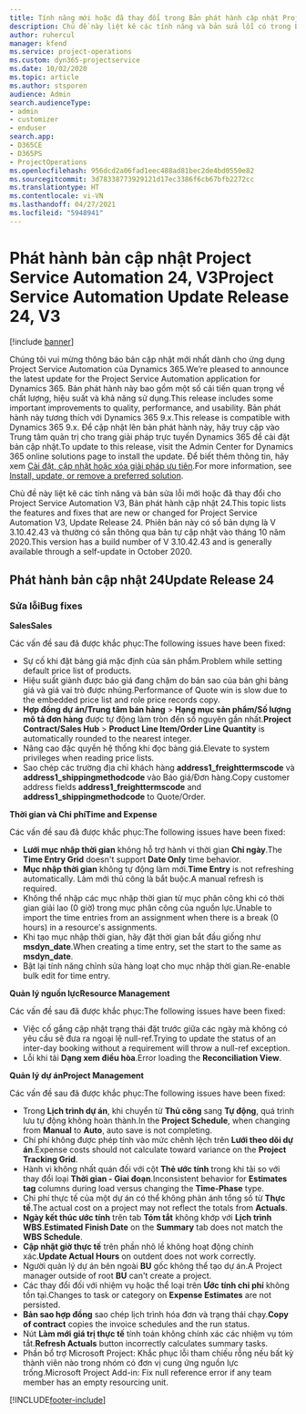```yaml
---
title: Tính năng mới hoặc đã thay đổi trong Bản phát hành cập nhật Project Service Automation 24, V3
description: Chủ đề này liệt kê các tính năng và bản sửa lỗi có trong Bản phát hành cập nhật Project Service Automation 24, V3.
author: ruhercul
manager: kfend
ms.service: project-operations
ms.custom: dyn365-projectservice
ms.date: 10/02/2020
ms.topic: article
ms.author: stsporen
audience: Admin
search.audienceType:
- admin
- customizer
- enduser
search.app:
- D365CE
- D365PS
- ProjectOperations
ms.openlocfilehash: 956dcd2a06fad1eec488ad81bec2de4bd0550e82
ms.sourcegitcommit: 3d78338773929121d17ec3386f6cb67bfb2272cc
ms.translationtype: HT
ms.contentlocale: vi-VN
ms.lasthandoff: 04/27/2021
ms.locfileid: "5948941"
---
```

# <a name="project-service-automation-update-release-24-v3"></a><span data-ttu-id="cebb9-103">Phát hành bản cập nhật Project Service Automation 24, V3</span><span class="sxs-lookup"><span data-stu-id="cebb9-103">Project Service Automation Update Release 24, V3</span></span>

[!include [banner](../includes/psa-now-project-operations.md)]

<span data-ttu-id="cebb9-104">Chúng tôi vui mừng thông báo bản cập nhật mới nhất dành cho ứng dụng Project Service Automation của Dynamics 365.</span><span class="sxs-lookup"><span data-stu-id="cebb9-104">We’re pleased to announce the latest update for the Project Service Automation application for Dynamics 365.</span></span> <span data-ttu-id="cebb9-105">Bản phát hành này bao gồm một số cải tiến quan trọng về chất lượng, hiệu suất và khả năng sử dụng.</span><span class="sxs-lookup"><span data-stu-id="cebb9-105">This release includes some important improvements to quality, performance, and usability.</span></span> <span data-ttu-id="cebb9-106">Bản phát hành này tương thích với Dynamics 365 9.x.</span><span class="sxs-lookup"><span data-stu-id="cebb9-106">This release is compatible with Dynamics 365 9.x.</span></span> <span data-ttu-id="cebb9-107">Để cập nhật lên bản phát hành này, hãy truy cập vào Trung tâm quản trị cho trang giải pháp trực tuyến Dynamics 365 để cài đặt bản cập nhật.</span><span class="sxs-lookup"><span data-stu-id="cebb9-107">To update to this release, visit the Admin Center for Dynamics 365 online solutions page to install the update.</span></span> <span data-ttu-id="cebb9-108">Để biết thêm thông tin, hãy xem [Cài đặt, cập nhật hoặc xóa giải pháp ưu tiên](/power-platform/admin/install-remove-preferred-solution).</span><span class="sxs-lookup"><span data-stu-id="cebb9-108">For more information, see [Install, update, or remove a preferred solution](/power-platform/admin/install-remove-preferred-solution).</span></span>

<span data-ttu-id="cebb9-109">Chủ đề này liệt kê các tính năng và bản sửa lỗi mới hoặc đã thay đổi cho Project Service Automation V3, Bản phát hành cập nhật 24.</span><span class="sxs-lookup"><span data-stu-id="cebb9-109">This topic lists the features and fixes that are new or changed for Project Service Automation V3, Update Release 24.</span></span> <span data-ttu-id="cebb9-110">Phiên bản này có số bản dựng là V 3.10.42.43 và thường có sẵn thông qua bản tự cập nhật vào tháng 10 năm 2020.</span><span class="sxs-lookup"><span data-stu-id="cebb9-110">This version has a build number of V 3.10.42.43 and is generally available through a self-update in October 2020.</span></span>

## <a name="update-release-24"></a><span data-ttu-id="cebb9-111">Phát hành bản cập nhật 24</span><span class="sxs-lookup"><span data-stu-id="cebb9-111">Update Release 24</span></span>

### <a name="bug-fixes"></a><span data-ttu-id="cebb9-112">Sửa lỗi</span><span class="sxs-lookup"><span data-stu-id="cebb9-112">Bug fixes</span></span>

<span data-ttu-id="cebb9-113">**Sales**</span><span class="sxs-lookup"><span data-stu-id="cebb9-113">**Sales**</span></span>

<span data-ttu-id="cebb9-114">Các vấn đề sau đã được khắc phục:</span><span class="sxs-lookup"><span data-stu-id="cebb9-114">The following issues have been fixed:</span></span>

- <span data-ttu-id="cebb9-115">Sự cố khi đặt bảng giá mặc định của sản phẩm.</span><span class="sxs-lookup"><span data-stu-id="cebb9-115">Problem while setting default price list of products.</span></span>
- <span data-ttu-id="cebb9-116">Hiệu suất giành được báo giá đang chậm do bản sao của bản ghi bảng giá và giá vai trò được nhúng.</span><span class="sxs-lookup"><span data-stu-id="cebb9-116">Performance of Quote win is slow due to the embedded price list and role price records copy.</span></span>
- <span data-ttu-id="cebb9-117">**Hợp đồng dự án/Trung tâm bán hàng** > **Hạng mục sản phẩm/Số lượng mô tả đơn hàng** được tự động làm tròn đến số nguyên gần nhất.</span><span class="sxs-lookup"><span data-stu-id="cebb9-117">**Project Contract/Sales Hub** > **Product Line Item/Order Line Quantity** is automatically rounded to the nearest integer.</span></span>
- <span data-ttu-id="cebb9-118">Nâng cao đặc quyền hệ thống khi đọc bảng giá.</span><span class="sxs-lookup"><span data-stu-id="cebb9-118">Elevate to system privileges when reading price lists.</span></span>
- <span data-ttu-id="cebb9-119">Sao chép các trường địa chỉ khách hàng **address1_freighttermscode** và **address1_shippingmethodcode** vào Báo giá/Đơn hàng.</span><span class="sxs-lookup"><span data-stu-id="cebb9-119">Copy customer address fields **address1_freighttermscode** and **address1_shippingmethodcode** to Quote/Order.</span></span> 


<span data-ttu-id="cebb9-120">**Thời gian và Chi phí**</span><span class="sxs-lookup"><span data-stu-id="cebb9-120">**Time and Expense**</span></span>

<span data-ttu-id="cebb9-121">Các vấn đề sau đã được khắc phục:</span><span class="sxs-lookup"><span data-stu-id="cebb9-121">The following issues have been fixed:</span></span>

- <span data-ttu-id="cebb9-122">**Lưới mục nhập thời gian** không hỗ trợ hành vi thời gian **Chỉ ngày**.</span><span class="sxs-lookup"><span data-stu-id="cebb9-122">The **Time Entry Grid** doesn't support **Date Only** time behavior.</span></span>
- <span data-ttu-id="cebb9-123">**Mục nhập thời gian** không tự động làm mới.</span><span class="sxs-lookup"><span data-stu-id="cebb9-123">**Time Entry** is not refreshing automatically.</span></span> <span data-ttu-id="cebb9-124">Làm mới thủ công là bắt buộc.</span><span class="sxs-lookup"><span data-stu-id="cebb9-124">A manual refresh is required.</span></span>
- <span data-ttu-id="cebb9-125">Không thể nhập các mục nhập thời gian từ mục phân công khi có thời gian giải lao (0 giờ) trong mục phân công của nguồn lực.</span><span class="sxs-lookup"><span data-stu-id="cebb9-125">Unable to import the time entries from an assignment when there is a break (0 hours) in a resource's assignments.</span></span>
- <span data-ttu-id="cebb9-126">Khi tạo mục nhập thời gian, hãy đặt thời gian bắt đầu giống như **msdyn_date**.</span><span class="sxs-lookup"><span data-stu-id="cebb9-126">When creating a time entry, set the start to the same as **msdyn_date**.</span></span>
- <span data-ttu-id="cebb9-127">Bật lại tính năng chỉnh sửa hàng loạt cho mục nhập thời gian.</span><span class="sxs-lookup"><span data-stu-id="cebb9-127">Re-enable bulk edit for time entry.</span></span>

<span data-ttu-id="cebb9-128">**Quản lý nguồn lực**</span><span class="sxs-lookup"><span data-stu-id="cebb9-128">**Resource Management**</span></span>

<span data-ttu-id="cebb9-129">Các vấn đề sau đã được khắc phục:</span><span class="sxs-lookup"><span data-stu-id="cebb9-129">The following issues have been fixed:</span></span>

- <span data-ttu-id="cebb9-130">Việc cố gắng cập nhật trạng thái đặt trước giữa các ngày mà không có yêu cầu sẽ đưa ra ngoại lệ null-ref.</span><span class="sxs-lookup"><span data-stu-id="cebb9-130">Trying to update the status of an inter-day booking without a requirement will throw a null-ref exception.</span></span>
- <span data-ttu-id="cebb9-131">Lỗi khi tải **Dạng xem điều hòa**.</span><span class="sxs-lookup"><span data-stu-id="cebb9-131">Error loading the **Reconciliation View**.</span></span>


<span data-ttu-id="cebb9-132">**Quản lý dự án**</span><span class="sxs-lookup"><span data-stu-id="cebb9-132">**Project Management**</span></span>

<span data-ttu-id="cebb9-133">Các vấn đề sau đã được khắc phục:</span><span class="sxs-lookup"><span data-stu-id="cebb9-133">The following issues have been fixed:</span></span>

- <span data-ttu-id="cebb9-134">Trong **Lịch trình dự án**, khi chuyển từ **Thủ công** sang **Tự động**, quá trình lưu tự động không hoàn thành.</span><span class="sxs-lookup"><span data-stu-id="cebb9-134">In the **Project Schedule**, when changing from **Manual** to **Auto**, auto save is not completing.</span></span>
- <span data-ttu-id="cebb9-135">Chí phí không được phép tính vào mức chênh lệch trên **Lưới theo dõi dự án**.</span><span class="sxs-lookup"><span data-stu-id="cebb9-135">Expense costs should not calculate toward variance on the **Project Tracking Grid**.</span></span>
- <span data-ttu-id="cebb9-136">Hành vi không nhất quán đối với cột **Thẻ ước tính** trong khi tải so với thay đổi loại **Thời gian - Giai đoạn**.</span><span class="sxs-lookup"><span data-stu-id="cebb9-136">Inconsistent behavior for **Estimates tag** columns during load versus changing the **Time-Phase** type.</span></span>
- <span data-ttu-id="cebb9-137">Chi phí thực tế của một dự án có thể không phản ánh tổng số từ **Thực tế**.</span><span class="sxs-lookup"><span data-stu-id="cebb9-137">The actual cost on a project may not reflect the totals from **Actuals**.</span></span>
- <span data-ttu-id="cebb9-138">**Ngày kết thúc ước tính** trên tab **Tóm tắt** không khớp với **Lịch trình WBS**.</span><span class="sxs-lookup"><span data-stu-id="cebb9-138">**Estimated Finish Date** on the **Summary** tab does not match the **WBS Schedule**.</span></span>
- <span data-ttu-id="cebb9-139">**Cập nhật giờ thực tế** trên phần nhô lề không hoạt động chính xác.</span><span class="sxs-lookup"><span data-stu-id="cebb9-139">**Update Actual Hours** on outdent does not work correctly.</span></span>
- <span data-ttu-id="cebb9-140">Người quản lý dự án bên ngoài **BU** gốc không thể tạo dự án.</span><span class="sxs-lookup"><span data-stu-id="cebb9-140">A Project manager outside of root **BU** can't create a project.</span></span>
- <span data-ttu-id="cebb9-141">Các thay đổi đối với nhiệm vụ hoặc thể loại trên **Ước tính chi phí** không tồn tại.</span><span class="sxs-lookup"><span data-stu-id="cebb9-141">Changes to task or category on **Expense Estimates** are not persisted.</span></span>
- <span data-ttu-id="cebb9-142">**Bản sao hợp đồng** sao chép lịch trình hóa đơn và trạng thái chạy.</span><span class="sxs-lookup"><span data-stu-id="cebb9-142">**Copy of contract** copies the invoice schedules and the run status.</span></span>
- <span data-ttu-id="cebb9-143">Nút **Làm mới giá trị thực tế** tính toán không chính xác các nhiệm vụ tóm tắt.</span><span class="sxs-lookup"><span data-stu-id="cebb9-143">**Refresh Actuals** button incorrectly calculates summary tasks.</span></span>
- <span data-ttu-id="cebb9-144">Phần bổ trợ Microsoft Project: Khắc phục lỗi tham chiếu rỗng nếu bất kỳ thành viên nào trong nhóm có đơn vị cung ứng nguồn lực trống.</span><span class="sxs-lookup"><span data-stu-id="cebb9-144">Microsoft Project Add-in: Fix null reference error if any team member has an empty resourcing unit.</span></span>



[!INCLUDE[footer-include](../includes/footer-banner.md)]
